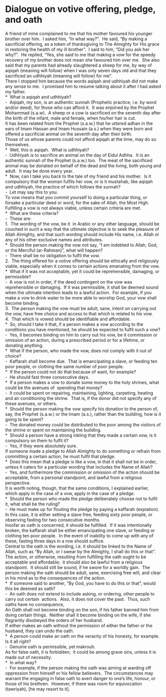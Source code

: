 Dialogue on votive offering, pledge, and oath
=============================================

A friend of mine complained to me that his mother favoured his younger
brother over him.  I asked him, “In what way?”.  He said, “By making a
sacrificial offering, as a token of thanksgiving to The Almighty for His
grace in restoring the health of my ill brother”.  I said to him, “Did
you ask her why?”.  He replied, “Yes, she said to me that making a vow
for the speedy recovery of my brother does not mean she favoured him
over me.  She also said that my parents had already slaughtered a sheep
for me, by way of aqiqah (meaning will follow) when I was only seven
days old and that they sacrificed an udhhiyah (meaning will follow) for
me”.   
 There I stopped him because the words aqiqah and udhhiyah did not make
any sense to me.  I promised him to resume talking about it after I had
asked my father.  
 \*  What is aqiqah and udhhiyah?  
 -  Aqiqah, my son, is an authentic sunnah (Prophetic practice, i.e. by
word and/or deed), for those who can afford it.  It was enjoined by the
Prophet Mohammad (s.a.w).  A sheep or a cow is sacrificed on the seventh
day after the birth of the infant, male and female, when his/her hair is
cut.  
 It has been related from the Prophet (s.a.w.) that he uttered adhan in
the ears of Imam Hassan and Imam Hussain (a.s.) when they were born and
offered a sacrificial animal on the seventh day after their birth.  
 Those of us whose parents could not afford aqiqah at the time, may do
so themselves.  
 \*  Well, this is aqiqah.  What is udhhiyah?  
 -  Udhhiyah is to sacrifice an animal on the day of Eidul Adhha.  It is
an authentic sunnah of the Prophet (s.a.w.) too.  The meat of the
sacrificed animal may be donated on behalf of the dead and the living,
both young and adult.  It may be done every year.  
 \*  Now, can I take you back to the tale of my friend and his mother. 
Is it compulsory that the woman fulfils her vow, or is it mustahab, like
aqiqah and udhhiyah, the practice of which follows the sunnah?  
 -  Let may say this to you.   
 To vow means that you commit yourself to doing a particular thing, or
forsake a particular deed or word, for the sake of Allah, the Most
High.  
 Fulfilling a vow is not always viable, unless certain criteria are
met.  
 \*  What are these criteria?  
 -  These are:  
 1.  The wording of the vow, be it  in Arabic or any other language,
should be couched in such a way that the ultimate objective is to seek
the pleasure of Allah Almighty, and that such wording should include His
name, i.e. Allah or any of his other exclusive names and attributes.  
 \*  Should the person making the vow not say, “I am indebted to Allah,
God, or the Merciful (ar-Rahman)”, what will happen?  
 -  There shall be no obligation to fulfil the vow.  
 2.  The thing offered for a votive offering should be ethically and
religiously viable, especially when it comes to certain actions
emanating from the vow.  
 \*  What if it was not acceptable, yet it could be reprehensible,
damaging, or permissible?  
 -  A vow is not in order, if the deed contingent on the vow was
reprehensible or damaging.  If it was permissible, it shall be deemed
sound when the ultimate intention leads to a lawful action.  For
example, if you make a vow to drink water to be more able to worship
God, your vow shall become binding.  
 3.  The person making the vow must be adult, sane, intent on carrying
out the vow, have free choice and access to that which is related to his
vow.  
 4.  That which is vowed should be identifiable and affordable.  
 \*  So, should I take it that, if a person makes a vow according to the
conditions you have mentioned, he should be expected to fulfil such a
vow?  
 -  Yes, it becomes binding on him to carry out his vow, be it
commission or omission of an action, during a prescribed period or for a
lifetime, or donating anything.  
 \*  What if the person, who made the vow, does not comply with it out
of choice?  
 -  Kaffarah shall become due.  That is emancipating a slave, or feeding
ten poor people, or clothing the same number of poor people.  
 \*  If the person could not do that because of want, for example?  
 -  He should fast three consecutive days.  
 \*  If a person makes a vow to donate some money to the holy shrines,
what could be the avenues of  spending that money?  
 -  It could be spent on repairing, maintaining, lighting, carpeting,
heating and air conditioning the shrine.  That is, if the donor did not
specify any of these avenues, or others.  
 \*  Should the person making the vow specify his donation to the person
of, say, the Prophet (s.a.w.) or the Imam (a.s.), rather than the
building, how is it going to be spent?  
 -  The donated money could be distributed to the poor among the
visitors of the shrine or spent on maintaining the building.  
 \*  Should a person have a strong inkling that they made a certain vow,
is it compulsory on them to fulfil it?  
 -  Yes, if they were absolutely sure.  
 If someone made a pledge to Allah Almighty to do something or refrain
from committing a certain action, he must fulfil that pledge.  
 \*  Does this mean that a pledge is like a vow, in that it shall not be
in order, unless it caters for a particular wording that includes the
Name of Allah?  
 -  Yes, and furthermore the commission or omission of the action should
be acceptable, from a personal standpoint, and lawful from a religious
perspective.   
 It is worth noting, though, that the same conditions, I explained
earlier, which apply in the case of a vow, apply in the case of a
pledge.  
 \*  Should the person who made the pledge deliberately choose not to
fulfil it, what shall be the ruling?  
 -  He must make up for flouting the pledge by paying a kaffarah
(expiation).  In this case, it is either setting a slave free, feeding
sixty poor people, or observing fasting for two consecutive months.  
 Insofar as oath is concerned, it should be fulfilled.  If it was
intentionally broken, the kaffarah shall be either emancipating one
slave, or feeding or clothing ten poor people.  In the event of
inability to come up with any of these, fasting three days in a row
should suffice.  
 Central to the oath is the wording, i.e. it should be linked to the
Name of Allah, such as “By Allah, or I swear by the Almighty, I shall do
this or that”.  The action, or otherwise, resulting from fulfilling the
oath ought to be acceptable and affordable;  it should also be lawful
from a religious standpoint.  It should still be sound, if he swore for
a worldly gain.  The person making the oath should be adult, sane,
exercising free will, and clear in his mind as to the consequences of
the action.  
 \*  If someone said to another, “By God, you have to do this or that”,
would this be deemed as oath?  
 -  An oath does not extend to include asking, or ordering, other people
to carry out certain  actions.  Also, it does not cover the past.  Thus,
such oaths have no consequence,  
 An Oath shall not become binding on the son, if his father banned him
from doing certain things.  Neither shall it become binding on the wife,
if she flagrantly disobeyed the orders of her husband.  
 If either makes an oath without the permission of either the father or
the husband, they can undo the oath.  
 \*  A person could make an oath on the veracity of his honesty, for
example.  Is it all right?  
 -  Genuine oath is permissible, yet makrouh.  
 As for false oath, it is forbidden;  it could be among grave sins,
unless it is made out of necessity.  
 \*  In what way?  
 -  For example, if the person making the oath was aiming at warding off
oppression from himself or his fellow believers.  The circumstances may
warrant the engaging in false oath to avert danger to one’s life,
honour, or those of his brethren.  However, if there was room for
equivocation (tawriyah), [he may resort to it].  
  


